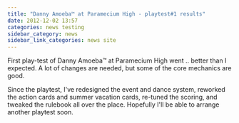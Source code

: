 ```yaml
---
title: "Danny Amoeba™ at Paramecium High - playtest#1 results"
date: 2012-12-02 13:57
categories: news testing
sidebar_category: news
sidebar_link_categories: news site
---
```

First play-test of Danny Amoeba&trade; at Paramecium High went .. better than I expected.  A lot of changes are needed, but some of the core mechanics are good.

Since the playtest, I've redesigned the event and dance system, reworked the action cards and summer vacation cards, re-tuned the scoring, and tweaked the rulebook all over the place.  Hopefully I'll be able to arrange another playtest soon.
